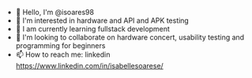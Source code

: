 - 👋 Hello, I'm @isoares98
- 👀 I'm interested in hardware and API and APK testing
- 🌱 I am currently learning fullstack development
- 💞️ I'm looking to collaborate on hardware concert, usability testing and programming for beginners
- 📫 How to reach me: linkedin https://www.linkedin.com/in/isabellesoarese/

<!---
isoares98/isoares98 is a ✨ special ✨ repository because its `README.md` (this file) appears on your GitHub profile.
You can click the Preview link to take a look at your changes.
--->
